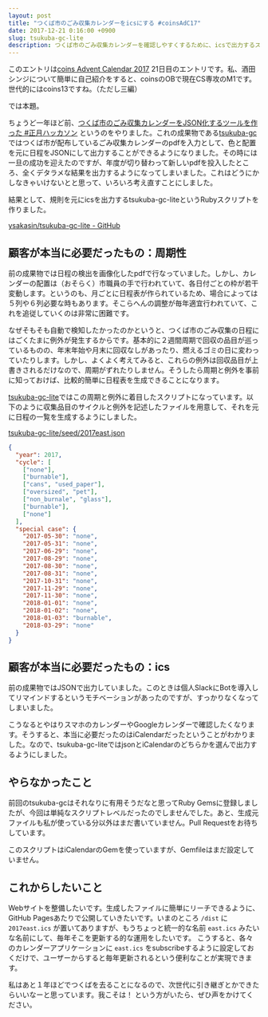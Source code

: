 ```yaml
---
layout: post
title: "つくば市のごみ収集カレンダーをicsにする #coinsAdC17"
date: 2017-12-21 0:16:00 +0900
slug: tsukuba-gc-lite
description: つくば市のごみ収集カレンダーを確認しやすくするために、icsで出力するスクリプトを作ったので公開します。
---
```


このエントリは[coins Advent Calendar 2017](https://adventar.org/calendars/2724) 21日目のエントリです。私、酒田　シンジについて簡単に自己紹介をすると、coinsのOBで現在CS専攻のM1です。世代的にはcoins13ですね。（ただし三編）

では本題。

ちょうど一年ほど前、[つくば市のごみ収集カレンダーをJSON化するツールを作った #正月ハッカソン](https://qiita.com/sakasin/items/eb3117a636b26bd2e3d7) というのをやりました。これの成果物である[tsukuba-gc](https://github.com/ysakasin/tsukuba-gc)ではつくば市が配布しているごみ収集カレンダーのpdfを入力として、色と配置を元に日程をJSONにして出力することができるようになりました。その時には一旦の成功を迎えたのですが、年度が切り替わって新しいpdfを投入したところ、全くデタラメな結果を出力するようになってしまいました。これはどうにかしなきゃいけないとと思って、いろいろ考え直すことにしました。

結果として、規則を元にicsを出力するtsukuba-gc-liteというRubyスクリプトを作りました。

[ysakasin/tsukuba-gc-lite - GitHub](https://github.com/ysakasin/tsukuba-gc-lite)


## 顧客が本当に必要だったもの：周期性

前の成果物では日程の検出を画像化したpdfで行なっていました。しかし、カレンダーの配置は（おそらく）市職員の手で行われていて、各日付ごとの枠が若干変動します。というのも、月ごとに日程表が作られているため、場合によっては５列や６列必要な時もあります。そこらへんの調整が毎年適宜行われていて、これを追従していくのは非常に困難です。

なぜそもそも自動で検知したかったのかというと、つくば市のごみ収集の日程にはごくたまに例外が発生するからです。基本的に２週間周期で回収の品目が巡っているものの、年末年始や月末に回収なしがあったり、燃えるゴミの日に変わっていたりします。しかし、よくよく考えてみると、これらの例外は回収品目が上書きされるだけなので、周期がずれたりしません。そうしたら周期と例外を事前に知っておけば、比較的簡単に日程表を生成できることになります。

[tsukuba-gc-lite](https://github.com/ysakasin/tsukuba-gc-lite)ではこの周期と例外に着目したスクリプトになっています。以下のように収集品目のサイクルと例外を記述したファイルを用意して、それを元に日程の一覧を生成するようにしました。

[tsukuba-gc-lite/seed/2017east.json](https://github.com/ysakasin/tsukuba-gc-lite/blob/master/seed/2017east.json)
```json
{
  "year": 2017,
  "cycle": [
    ["none"],
    ["burnable"],
    ["cans", "used_paper"],
    ["oversized", "pet"],
    ["non_burnale", "glass"],
    ["burnable"],
    ["none"]
  ],
  "special case": {
    "2017-05-30": "none",
    "2017-05-31": "none",
    "2017-06-29": "none",
    "2017-08-29": "none",
    "2017-08-30": "none",
    "2017-08-31": "none",
    "2017-10-31": "none",
    "2017-11-29": "none",
    "2017-11-30": "none",
    "2018-01-01": "none",
    "2018-01-02": "none",
    "2018-01-03": "burnable",
    "2018-03-29": "none"
  }
}
```


## 顧客が本当に必要だったもの：ics

前の成果物ではJSONで出力していました。このときは個人SlackにBotを導入してリマインドするというモチベーションがあったのですが、すっかりなくなってしまいました。

こうなるとやはりスマホのカレンダーやGoogleカレンダーで確認したくなります。そうすると、本当に必要だったのはiCalendarだったということがわかりました。なので、tsukuba-gc-liteではjsonとiCalendarのどちらかを選んで出力するようにしました。


## やらなかったこと

前回のtsukuba-gcはそれなりに有用そうだなと思ってRuby Gemsに登録しましたが、今回は単純なスクリプトレベルだったのでしませんでした。あと、生成元ファイルも私が使っている分以外はまだ書いていません。Pull Requestをお待ちしています。

このスクリプトはiCalendarのGemを使っていますが、Gemfileはまだ設定していません。


## これからしたいこと

Webサイトを整備したいです。生成したファイルに簡単にリーチできるように、GitHub Pagesあたりで公開していきたいです。いまのところ `/dist` に `2017east.ics` が置いてありますが、もうちょっと統一的な名前 `east.ics` みたいな名前にして、毎年そこを更新する的な運用をしたいです。
こうすると、各々のカレンダーアプリケーションに `east.ics` をsubscribeするように設定しておくだけで、ユーザーからすると毎年更新されるという便利なことが実現できます。

私はあと１年ほどでつくばを去ることになるので、次世代に引き継ぎとかできたらいいなーと思っています。我こそは！ という方がいたら、ぜひ声をかけてください。
